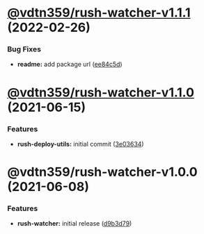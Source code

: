 # [@vdtn359/rush-watcher-v1.1.1](https://github.com/vdtn359/vdtn359-os/compare/@vdtn359/rush-watcher-v1.1.0...@vdtn359/rush-watcher-v1.1.1) (2022-02-26)


### Bug Fixes

* **readme:** add package url ([ee84c5d](https://github.com/vdtn359/vdtn359-os/commit/ee84c5d486c4961277aca4b56c8f38ac63f0c349))

# [@vdtn359/rush-watcher-v1.1.0](https://github.com/vdtn359/vdtn359-os/compare/@vdtn359/rush-watcher-v1.0.0...@vdtn359/rush-watcher-v1.1.0) (2021-06-15)


### Features

* **rush-deploy-utils:** initial commit ([3e03634](https://github.com/vdtn359/vdtn359-os/commit/3e03634daa0e0aa3002f6bef1f949f8aa6ee76a4))

# @vdtn359/rush-watcher-v1.0.0 (2021-06-08)


### Features

* **rush-watcher:** initial release ([d9b3d79](https://github.com/vdtn359/vdtn359-os/commit/d9b3d796cb6b1229587bb93158180623d18c0554))
